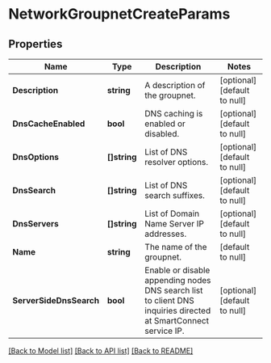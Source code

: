 # NetworkGroupnetCreateParams

## Properties
Name | Type | Description | Notes
------------ | ------------- | ------------- | -------------
**Description** | **string** | A description of the groupnet. | [optional] [default to null]
**DnsCacheEnabled** | **bool** | DNS caching is enabled or disabled. | [optional] [default to null]
**DnsOptions** | **[]string** | List of DNS resolver options. | [optional] [default to null]
**DnsSearch** | **[]string** | List of DNS search suffixes. | [optional] [default to null]
**DnsServers** | **[]string** | List of Domain Name Server IP addresses. | [optional] [default to null]
**Name** | **string** | The name of the groupnet. | [default to null]
**ServerSideDnsSearch** | **bool** | Enable or disable appending nodes DNS search  list to client DNS inquiries directed at SmartConnect service IP. | [optional] [default to null]

[[Back to Model list]](../README.md#documentation-for-models) [[Back to API list]](../README.md#documentation-for-api-endpoints) [[Back to README]](../README.md)


